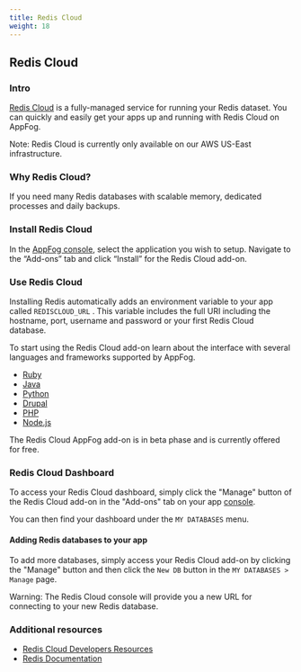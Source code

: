 ```yaml
---
title: Redis Cloud
weight: 18
---
```


## Redis Cloud

### Intro

[Redis Cloud](http://redis-cloud.com) is a fully-managed service for running your Redis dataset. You can quickly and easily get your apps up and running with Redis Cloud on AppFog.

Note: Redis Cloud is currently only available on our AWS US-East infrastructure.

### Why Redis Cloud?

If you need many Redis databases with scalable memory, dedicated processes and daily backups.

### Install Redis Cloud

In the [AppFog console](https://console.appfog.com/), select the application you wish to setup.
Navigate to the “Add-ons” tab and click “Install” for the Redis Cloud add-on.

### Use Redis Cloud

Installing Redis automatically adds an environment variable to your app called `REDISCLOUD_URL` . 
This variable includes the full URI including the hostname, port, username and password or your first Redis Cloud database.

To start using the Redis Cloud add-on learn about the interface with several languages and frameworks supported by AppFog.

* [Ruby](http://redislabs.com/redis-ruby)
* [Java](http://redislabs.com/redis-java)
* [Python](http://redislabs.com/python-redis)
* [Drupal](redislabs.com/drupal-redis)
* [PHP](http://redislabs.com/php-redis)
* [Node.js](http://redislabs.com/node-js-redis)

The Redis Cloud AppFog add-on is in beta phase and is currently offered for free.

### Redis Cloud Dashboard

To access your Redis Cloud dashboard, simply click the "Manage" button of the Redis Cloud add-on in the "Add-ons" tab on your app [console](https://console.appfog.com/).

You can then find your dashboard under the `MY DATABASES` menu.

#### Adding Redis databases to your app  


To add more databases, simply access your Redis Cloud add-on by clicking the "Manage" button and then click the `New DB` button in the `MY DATABASES > Manage` page. 

Warning: The Redis Cloud console will provide you a new URL for connecting to your new Redis database.

### Additional resources

* [Redis Cloud Developers Resources](http://redis-cloud.com/redis/developers)
* [Redis Documentation](http://redis.io/documentation)
